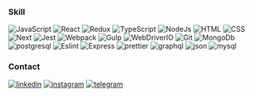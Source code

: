 ### Skill
![JavaScript](https://img.shields.io/badge/-JavaScript-000000?style=for-the-badge&logo=javascript)
![React](https://img.shields.io/badge/-React-000000?style=for-the-badge&logo=React)
![Redux](https://img.shields.io/badge/-Redux-000000?style=for-the-badge&logo=redux)
![TypeScript](https://img.shields.io/badge/-TypeScript-000000?style=for-the-badge&logo=typescript)
![NodeJs](https://img.shields.io/badge/-NodeJS-000000?style=for-the-badge&logo=node.js&logoColor)
![HTML](https://img.shields.io/badge/-HTML-000000?style=for-the-badge&logo=html5)
![CSS](https://img.shields.io/badge/-CSS-000000?style=for-the-badge&logo=css3)
![Next](https://img.shields.io/badge/-Next-000000?style=for-the-badge&logo=next.js)
![Jest](https://img.shields.io/badge/-Jest-000000?style=for-the-badge&logo=jest)
![Webpack](https://img.shields.io/badge/-Webpack-000000?style=for-the-badge&logo=webpack)
![Gulp](https://img.shields.io/badge/-Gulp-000000?style=for-the-badge&logo=gulp)
![WebDriverIO](https://img.shields.io/badge/-WebDriverIO-000000?style=for-the-badge&logo=webdriverio)
![Git](https://img.shields.io/badge/-Git-000000?style=for-the-badge&logo=git)
![MongoDb](https://img.shields.io/badge/-MongoDB-000000?style=for-the-badge&logo=mongodb)
![postgresql](https://img.shields.io/badge/-postgresql-000000?style=for-the-badge&logo=postgresql)
![Eslint](https://img.shields.io/badge/-Eslint-000000?style=for-the-badge&logo=eslint)
![Express](https://img.shields.io/badge/-Express-000000?style=for-the-badge&logo=express)
![prettier](https://img.shields.io/badge/-prettier-000000?style=for-the-badge&logo=prettier)
![graphql](https://img.shields.io/badge/-graphql-000000?style=for-the-badge&logo=graphql)
![json](https://img.shields.io/badge/-json-000000?style=for-the-badge&logo=json)
![mysql](https://img.shields.io/badge/-mysql-000000?style=for-the-badge&logo=mysql)

### Contact

[![linkedin](https://img.shields.io/badge/-linkedin-000000?style=for-the-badge&logo=linkedin)](https://www.linkedin.com/in/pavel-pogulailo-725138259/)
[![instagram](https://img.shields.io/badge/-instagram-000000?style=for-the-badge&logo=instagram)](https://www.instagram.com/pogulailo_/)
[![telegram](https://img.shields.io/badge/-telegram-000000?style=for-the-badge&logo=telegram)](https://t.me/PogunGun)

